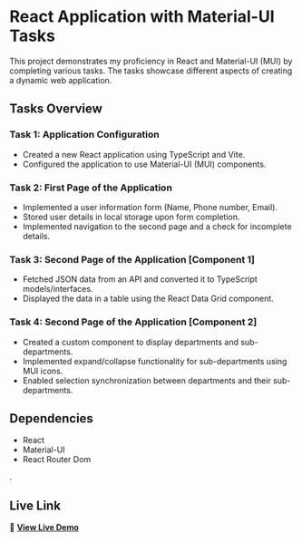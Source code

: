 # React Application with Material-UI Tasks

This project demonstrates my proficiency in React and Material-UI (MUI) by completing various tasks. The tasks showcase different aspects of creating a dynamic web application.

## Tasks Overview

### Task 1: Application Configuration
- Created a new React application using TypeScript and Vite.
- Configured the application to use Material-UI (MUI) components.

### Task 2: First Page of the Application
- Implemented a user information form (Name, Phone number, Email).
- Stored user details in local storage upon form completion.
- Implemented navigation to the second page and a check for incomplete details.

### Task 3: Second Page of the Application [Component 1]
- Fetched JSON data from an API and converted it to TypeScript models/interfaces.
- Displayed the data in a table using the React Data Grid component.

### Task 4: Second Page of the Application [Component 2]
- Created a custom component to display departments and sub-departments.
- Implemented expand/collapse functionality for sub-departments using MUI icons.
- Enabled selection synchronization between departments and their sub-departments.


## Dependencies

- React
- Material-UI
- React Router Dom

.
## Live Link

🚀 **[View Live Demo](https://your-live-demo-link.com/)**